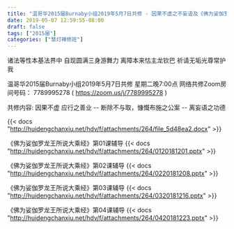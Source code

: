 ```yaml
---
title: "温哥华2015届Burnaby小组2019年5月7日共修 - 因果不虚之不妄语及《佛为娑伽罗龙王所说大乘经》"
date: 2019-05-07 12:59:55-08:00
draft: false
tags: ["2015届"]
categories: ["慧灯禅修班"]
---
```

诸法等性本基法界中 自现圆满三身游舞力
离障本来怙主龙钦巴 祈请无垢光尊常护我

温哥华2015届Burnaby小组2019年5月7日共修
星期二晚7:00点
网络共修Zoom房间号码： 7789995278 ( https://zoom.us/j/7789995278 )

共修内容:
因果不虚 应行之善业
 -- 断除不与取，慷慨布施之公案 
 -- 离妄语之功德

{{< docs "http://huidengchanxiu.net/hdv/f/attachments/264/file_5d48ea2.docx" >}}


《佛为娑伽罗龙王所说大乘经》第01课辅导 
{{< docs "http://huidengchanxiu.net/hdv/f/attachments/264/0120181201.pptx" >}}

《佛为娑伽罗龙王所说大乘经》第02课辅导 
{{< docs "http://huidengchanxiu.net/hdv/f/attachments/264/0220181208.pptx" >}}

《佛为娑伽罗龙王所说大乘经》第03课辅导 
{{< docs "http://huidengchanxiu.net/hdv/f/attachments/264/0320181216.pptx" >}}

《佛为娑伽罗龙王所说大乘经》第04课辅导 
{{< docs "http://huidengchanxiu.net/hdv/f/attachments/264/0420181223.pptx" >}}

